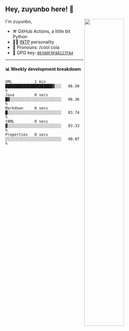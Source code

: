 

## Hey, zuyunbo here! :wave: 
[<img align="right" width="50%" src="https://github-readme-stats.vercel.app/api?username=zuyunbo&theme=dark&show_icons=true">](https://metrics.lecoq.io/ouuan?template=classic)

I'm zuyunbo,

-   :hammer_and_pick: GitHub Actions, a little bit Python
-   :man_scientist: [INTP](https://www.16personalities.com/profiles/3302586f07ca3) personality
-   :man: Pronouns: /cool cola
-   :key: GPG key: [`863A0F9FA8127FA4`](https://github.com/zuyunbo.gpg)

---

#### :bar_chart: Weekly development breakdown
<!--START_SECTION:waka-->

```text
XML          1 min           █████████████████████▓░░░   86.50 %
Java         0 secs          █▓░░░░░░░░░░░░░░░░░░░░░░░   06.36 %
Markdown     0 secs          █░░░░░░░░░░░░░░░░░░░░░░░░   03.74 %
YAML         0 secs          ▓░░░░░░░░░░░░░░░░░░░░░░░░   03.33 %
Properties   0 secs          ░░░░░░░░░░░░░░░░░░░░░░░░░   00.07 %
```

<!--END_SECTION:waka-->

